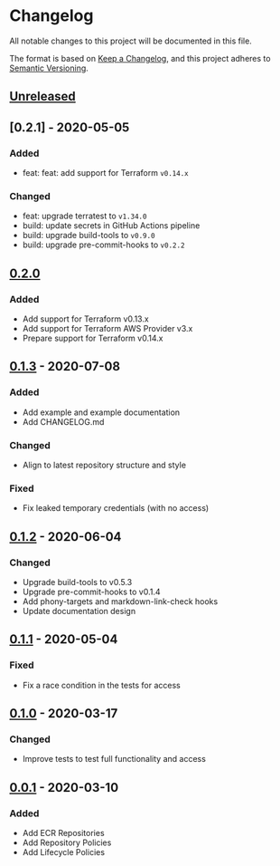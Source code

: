# Changelog
All notable changes to this project will be documented in this file.

The format is based on [Keep a Changelog](https://keepachangelog.com/en/1.0.0/),
and this project adheres to [Semantic Versioning](https://semver.org/spec/v2.0.0.html).

## [Unreleased]

## [0.2.1] - 2020-05-05
### Added
- feat: feat: add support for Terraform `v0.14.x`

### Changed
- feat: upgrade terratest to `v1.34.0`
- build: update secrets in GitHub Actions pipeline
- build: upgrade build-tools to `v0.9.0`
- build: upgrade pre-commit-hooks to `v0.2.2`

## [0.2.0]
### Added
- Add support for Terraform v0.13.x
- Add support for Terraform AWS Provider v3.x
- Prepare support for Terraform v0.14.x

## [0.1.3] - 2020-07-08
### Added
- Add example and example documentation
- Add CHANGELOG.md

### Changed
- Align to latest repository structure and style

### Fixed
- Fix leaked temporary credentials (with no access)

## [0.1.2] - 2020-06-04
### Changed
- Upgrade build-tools to v0.5.3
- Upgrade pre-commit-hooks to v0.1.4
- Add phony-targets and markdown-link-check hooks
- Update documentation design

## [0.1.1] - 2020-05-04
### Fixed
- Fix a race condition in the tests for access

## [0.1.0] - 2020-03-17
### Changed
- Improve tests to test full functionality and access

## [0.0.1] - 2020-03-10
### Added
- Add ECR Repositories
- Add Repository Policies
- Add Lifecycle Policies

<!-- markdown-link-check-disable -->
[Unreleased]: https://github.com/mineiros-io/terraform-aws-ecr/compare/v0.2.0...HEAD
[0.2.0]: https://github.com/mineiros-io/terraform-aws-ecr/compare/v0.1.3...v0.2.0
<!-- markdown-link-check-disabled -->
[0.1.3]: https://github.com/mineiros-io/terraform-aws-ecr/compare/v0.1.2...v0.1.3
[0.1.2]: https://github.com/mineiros-io/terraform-aws-ecr/compare/v0.1.1...v0.1.2
[0.1.1]: https://github.com/mineiros-io/terraform-aws-ecr/compare/v0.1.0...v0.1.1
[0.1.0]: https://github.com/mineiros-io/terraform-aws-ecr/compare/v0.0.1...v0.1.0
[0.0.1]: https://github.com/mineiros-io/terraform-aws-ecr/releases/tag/v0.0.1
